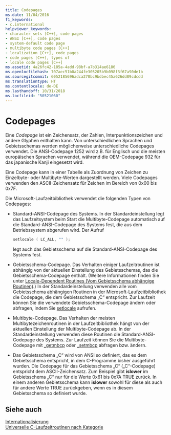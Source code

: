 ```yaml
---
title: Codepages
ms.date: 11/04/2016
f1_keywords:
- c.international
helpviewer_keywords:
- character sets [C++], code pages
- ANSI [C++], code pages
- system-default code page
- multibyte code pages [C++]
- localization [C++], code pages
- code pages [C++], types of
- locale code pages [C++]
ms.assetid: 4a26fc42-185a-4add-98bf-a7b314ae6186
ms.openlocfilehash: 707aec51b0a244fe305205b9b098f3f67a90de1b
ms.sourcegitcommit: 6052185696adca270bc9bdbec45a626dd89cdcdd
ms.translationtype: HT
ms.contentlocale: de-DE
ms.lasthandoff: 10/31/2018
ms.locfileid: "50521060"
---
```

# <a name="code-pages"></a>Codepages

Eine *Codepage* ist ein Zeichensatz, der Zahlen, Interpunktionszeichen und andere Glyphen enthalten kann. Von unterschiedlichen Sprachen und Gebietsschemas werden möglicherweise unterschiedliche Codepages verwendet. Die ANSI-Codepage 1252 wird z.B. für Englisch und die meisten europäischen Sprachen verwendet, während die OEM-Codepage 932 für das japanische Kanji eingesetzt wird.

Eine Codepage kann in einer Tabelle als Zuordnung von Zeichen zu Einzelbyte- oder Multibyte-Werten dargestellt werden. Viele Codepages verwenden den ASCII-Zeichensatz für Zeichen im Bereich von 0x00 bis 0x7F.

Die Microsoft-Laufzeitbibliothek verwendet die folgenden Typen von Codepages:

- Standard-ANSI-Codepage des Systems. In der Standardeinstellung legt das Laufzeitsystem beim Start die Multibyte-Codepage automatisch auf die Standard-ANSI-Codepage des Systems fest, die aus dem Betriebssystem abgerufen wird. Der Aufruf

    ```C
    setlocale ( LC_ALL, "" );
    ```

   legt auch das Gebietsschema auf die Standard-ANSI-Codepage des Systems fest.

- Gebietsschema-Codepage. Das Verhalten einiger Laufzeitroutinen ist abhängig von der aktuellen Einstellung des Gebietsschemas, das die Gebietsschema-Codepage enthält. (Weitere Informationen finden Sie unter [Locale-Dependent Routines (Vom Gebietsschema abhängige Routinen)](../c-runtime-library/locale.md).) In der Standardeinstellung verwenden alle vom Gebietsschema abhängigen Routinen in der Microsoft-Laufzeitbibliothek die Codepage, die dem Gebietsschema „C“ entspricht. Zur Laufzeit können Sie die verwendete Gebietsschema-Codepage ändern oder abfragen, indem Sie [setlocale](../c-runtime-library/reference/setlocale-wsetlocale.md) aufrufen.

- Multibyte-Codepage. Das Verhalten der meisten Multibytezeichenroutinen in der Laufzeitbibliothek hängt von der aktuellen Einstellung der Multibyte-Codepage ab. In der Standardeinstellung verwenden diese Routinen die Standard-ANSI-Codepage des Systems. Zur Laufzeit können Sie die Multibyte-Codepage mit [_getmbcp](../c-runtime-library/reference/getmbcp.md) oder [_setmbcp](../c-runtime-library/reference/setmbcp.md) abfragen bzw. ändern.

- Das Gebietsschema „C“ wird von ANSI so definiert, das es dem Gebietsschema entspricht, in dem C-Programme bisher ausgeführt wurden. Die Codepage für das Gebietsschema „C“ („C“-Codepage) entspricht dem ASCII-Zeichensatz. Zum Beispiel gibt **islower** im Gebietsschema „C“ nur für die Werte 0x61 bis 0x7A TRUE zurück. In einem anderen Gebietsschema kann **islower** sowohl für diese als auch für andere Werte TRUE zurückgeben, wenn es in diesem Gebietsschema so definiert wurde.

## <a name="see-also"></a>Siehe auch

[Internationalisierung](../c-runtime-library/internationalization.md)<br/>
[Universelle C-Laufzeitroutinen nach Kategorie](../c-runtime-library/run-time-routines-by-category.md)<br/>